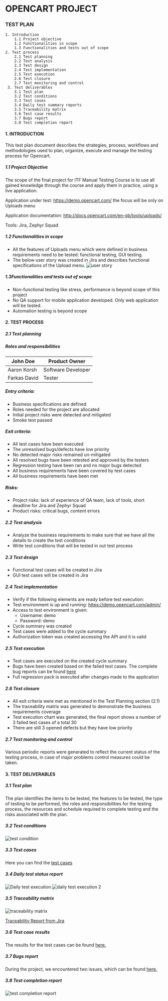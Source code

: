 # OPENCART PROJECT
### TEST PLAN

    1. Introduction
        1.1 Project objective
        1.2 Functionalities in scope
        1.3 Functionalities and tests out of scope
    2. Test process
        2.1 Test planning
        2.2 Test analysis
        2.3 Test design
        2.4 Test implementation
        2.5 Test execution
        2.6 Test closure
        2.7 Test monitoring and control
     3. Test deliverables
        3.1 Test plan
        3.2 Test conditions
        3.3 Test cases
        3.4 Daily test summary reports
        3.5 Traceability matrix
        3.6 Test case results
        3.7 Bugs report
        3.8 Test completion report

#### 1. INTRODUCTION
This test plan document describes the strategies, process, workflows and methodologies used to plan, organize, execute and manage the testing process for Opencart.
##### 1.1 Project Objective
The scope of the final project for ITF Manual Testing Course is to use all gained knowledge through the course and apply them in practice, using a live application.

Application under test: https://demo.opencart.com/  the focus will be only on Uploads menu

Application documentation: http://docs.opencart.com/en-gb/tools/uploads/

Tools: Jira, Zephyr Squad 
##### 1.2 Functionalities in scope
- All the features of Uploads menu which were defined in business requirements need to be tested: functional testing, GUI testing.  
- The below user story was created in Jira and describes functional specifications of the Upload menu.
![user story](https://github.com/farkas1david/Final-project-OC/assets/132594193/4fcc7458-6d1b-4330-bae9-02958943077d)


##### 1.3Functionalities and tests out of scope
- Non-functional testing like stress, performance is beyond scope of this project 
- No QA support for mobile application developed. Only web application will be tested. 
- Automation testing is beyond scope

#### 2. TEST PROCESS
##### 2.1 Test planning
##### Roles and responsibilities
| John Doe | Product Owner |
|---|---|
| Aaron Korsh | Software Developer |
| Farkas David | Tester |

##### Entry criteria:
- Business specifications are defined 
- Roles needed for the project are allocated 
- Initial project risks were detected and mitigated 
- Smoke test passed

##### Exit criteria:
- All test cases have been executed 
- The unresolved bugs/defects have low priority 
- No detected major risks remained un-mitigated 
- All resolved bugs have been retested and approved by the testers
- Regression testing have been ran and no major bugs detected  
- All business requirements have been covered by test cases 
- All business requirements have been met 

##### Risks:
- Project risks: lack of experience of QA team, lack of tools, short deadline for Jira and Zephyr Squad
- Product risks: critical bugs, content errors

##### 2.2 Test analysis 
- Analyze the business requirements to make sure that we have all the details to create the test conditions 
- Write test conditions that will be tested in out test process 

##### 2.3 Test design
- Functional test cases will be created in Jira 
- GUI test cases will be created in Jira 

##### 2.4 Test implementation
- Verify if the following elements are ready before test execution:
- Test environment is up and running: https://demo.opencart.com/admin/
- Access to test environment is given: 
    - Username: demo
    - Password: demo
- Cycle summary was created 
- Test cases were added to the cycle summary 
- Authorization token was created accessing the API and it is valid 

##### 2.5 Test execution
- Test cases are executed on the created cycle summary 
- Bugs have been created based on the failed test cases. The complete bug reports can be found [here](https://github.com/farkas1david/Final-project-OC/blob/main/bug-reports.md) 
- Full regression pack is executed after changes made to the application

##### 2.6 Test closure
- All exit criteria were met as mentioned in the Test Planning section (2.1)
- The traceability matrix was generated to demonstrate the business requirements coverage
- Test execution chart was generated, the final report shows a number of 3 failed test cases of a total 30
- There are still 3 opened defects but they have low priority

##### 2.7 Test monitoring and control
Various periodic reports were generated to reflect the current status of the testing process, in case of major problems control measures could be taken.

#### 3. TEST DELIVERABLES

##### 3.1 Test plan
The plan identifies the items to be tested, the features to be tested, the type of testing to be performed, the roles and responsibilities for the testing process, the resources and schedule required to complete testing and the risks associated with the plan.

##### 3.2 Test conditions
![test condition](https://github.com/farkas1david/Final-project-OC/assets/132594193/7d6f78c6-ee2a-4bc9-8568-840bda4f3940)



##### 3.3 Test cases
Here you can find the [test cases](https://github.com/farkas1david/Final-project-OC/files/13253212/ZFJ-issue-export-11-03-2023-272134bffffcccf-0001.xlsx)


##### 3.4 Daily test status report
![Daily test execution](https://github.com/farkas1david/Final-project-OC/assets/132594193/488bdb3d-c0a7-4475-b782-a5cb2d40fe12)
![daily test execution 2](https://github.com/farkas1david/Final-project-OC/assets/132594193/770a9f51-77a1-446a-a54b-cb506be0aabb)

##### 3.5 Traceability matrix
![traceability matrix](https://github.com/farkas1david/Final-project-OC/assets/132594193/9a7eca3f-8278-4355-94a4-24de7bf93495)


[Traceability Report from Jira](https://github.com/farkas1david/Final-project-OC/files/13381052/Traceability.Report.Recursive.Jira.1.pdf)


##### 3.6 Test case results
The results for the test cases can be found [here.](https://github.com/farkas1david/Final-project-OC/files/13120447/test.cases.and.results.pdf)

##### 3.7 Bugs report
During the project, we encountered two issues, which can be found [here.](https://github.com/farkas1david/Final-project-OC/files/13120463/bug.report.pdf)

##### 3.8 Test completion report
![test completion report](https://github.com/farkas1david/Final-project-OC/assets/132594193/815c9b79-564f-481d-aece-d20115a99de6)

